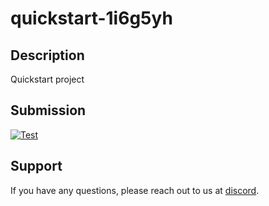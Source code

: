 
# quickstart-1i6g5yh

## Description
Quickstart project

## Submission
<a href="http://localhost:3500/submission/project/01HYKY4M2DQ688E1GSBG0N87SA/github/Derek-X-Wang" target="_blank"><img src="https://img.shields.io/badge/mision-submit_for_review-brightgreen?style=for-the-badge" alt="Test"></a>

## Support
If you have any questions, please reach out to us at [discord](https://discord.gg/y5cq5vY3qz).
